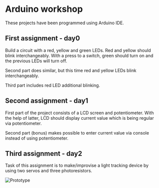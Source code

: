 # Arduino workshop

These projects have been programmed using Arduino IDE.

## First assignment - day0

Build a circuit with a red, yellow and green LEDs. Red and yellow should blink interchangeably. With a press to a switch, green should turn on and the previous LEDs will turn off.

Second part does similar, but this time red and yellow LEDs blink interchangeably.

Third part includes red LED additional blinking.

## Second assignment - day1

First part of the project consists of a LCD screen and potentiometer. With the help of latter, LCD should display current value which is being regular via potentiometer.

Second part (bonus) makes possible to enter current value via console instead of using potentiometer.

## Third assignment - day2

Task of this assignment is to make/improvise a light tracking device by using two servos and three photoresistors.

![Prototype](./day2/ard3.jpg "Prototype")

